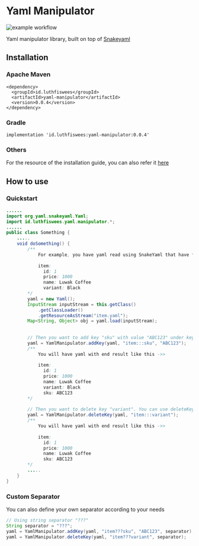 # Yaml Manipulator
![example workflow](https://github.com/luthfiswees/yaml-manipulator/actions/workflows/gradle.yml/badge.svg)

Yaml manipulator library, built on top of [Snakeyaml](https://mvnrepository.com/artifact/org.yaml/snakeyaml)

## Installation

### Apache Maven
```
<dependency>
  <groupId>id.luthfiswees</groupId>
  <artifactId>yaml-manipulator</artifactId>
  <version>0.0.4</version>
</dependency>
```

### Gradle 
```
implementation 'id.luthfiswees:yaml-manipulator:0.0.4'
```

### Others
For the resource of the installation guide, you can also refer it [here](https://search.maven.org/artifact/id.luthfiswees/yaml-manipulator/0.0.4/jar)

## How to use

### Quickstart

```java
......
import org.yaml.snakeyaml.Yaml;
import id.luthfiswees.yaml.manipulator.*;
......
public class Something {
    .....
    void doSomething() {
        /**
            For example, you have yaml read using SnakeYaml that have form like this ->>
            
            item:
              id: 1
              price: 1000
              name: Luwak Coffee
              variant: Black
        */
        yaml = new Yaml();
        InputStream inputStream = this.getClass()
            .getClassLoader()
            .getResourceAsStream("item.yaml");
        Map<String, Object> obj = yaml.load(inputStream);
        
        
        // Then you want to add key "sku" with value "ABC123" under key "item". You can use addKey
        yaml = YamlManipulator.addKey(yaml, "item:::sku", "ABC123");
        /**
            You will have yaml with end result like this ->>
            
            item:
              id: 1
              price: 1000
              name: Luwak Coffee
              variant: Black
              sku: ABC123
        */
        
        // Then you want to delete key "variant". You can use deleteKey
        yaml = YamlManipulator.deleteKey(yaml, "item:::variant");
        /**
            You will have yaml with end result like this ->>
            
            item:
              id: 1
              price: 1000
              name: Luwak Coffee
              sku: ABC123
        */
        .....
    }
}
```

### Custom Separator
You can also define your own separator according to your needs
```java
// Using string separator "???"
String separator = "???";
yaml = YamlManipulator.addKey(yaml, "item???sku", "ABC123", separator);
yaml = YamlManipulator.deleteKey(yaml, "item???variant", separator);
```